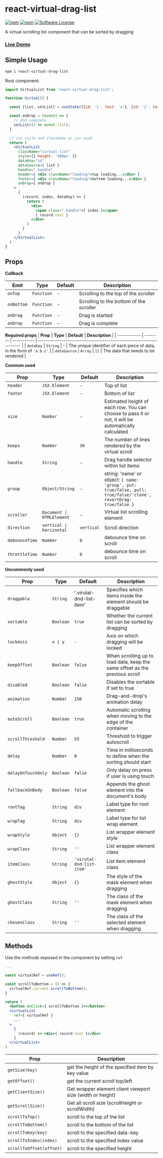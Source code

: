 # react-virtual-drag-list

[![npm](https://img.shields.io/npm/v/react-virtual-drag-list.svg)](https://www.npmjs.com/package/react-virtual-drag-list)  [![npm](https://img.shields.io/npm/dm/react-virtual-drag-list.svg)](https://www.npmjs.com/package/react-virtual-drag-list)  [![Software License](https://img.shields.io/badge/license-MIT-brightgreen.svg)](LICENSE)

A virtual scrolling list component that can be sorted by dragging

### [Live Demo](https://mfuu.github.io/react-virtual-drag-list/)

## Simple Usage

```bash
npm i react-virtual-drag-list
```

Root component:
```jsx
import VirtualList from 'react-virtual-drag-list';

function Virtual() {

  const [list, setList] = useState([{id: '1', text: 'a'}, {id: '2', text: 'b'}, ...]);

  const onDrop = (event) => {
    // dnd complete
    setList(() => event.list);
  }

  // use style and className as jsx used
  return (
    <VirtualList
      className="virtual-list"
      style={{ height: '500px' }}
      dataKey="id"
      dataSource={ list }
      handle=".handle"
      header={ <div className="loading">top loading...</div> }
      footer={ <div className="loading">bottom loading...</div> }
      onDrop={ onDrop }
    >
      {
        (record, index, dataKey) => {
          return (
            <div>
              <span class=".handle">{ index }</span>
              { record.text }
            </div>
          )
        }
      }
    </VirtualList>
  )
}
```

## Props

**Callback**

| **Emit**   | **Type**   | **Default** | **Description**                         |
| ---------- | ---------- | ----------- | --------------------------------------- |
| `onTop`    | `Function` | -           | Scrolling to the top of the scroller    |
| `onBottom` | `Function` | -           | Scrolling to the bottom of the scroller |
| `onDrag`   | `Function` | -           | Drag is started                         |
| `onDrop`   | `Function` | -           | Drag is complete                        |

**Required props**
| **Prop**     | **Type** | **Default** | **Description**                                                       |
| ------------ | -------- | ----------- | --------------------------------------------------------------------- |
| `dataKey`    | `String` | -           | The unique identifier of each piece of data, in the form of `'a.b.c'` |
| `dataSource` | `Array`  | `[]`        | The data that needs to be rendered                                    |

**Common used**

| **Prop**       | **Type**                  | **Default** | **Description**                                                                                                  |
| -------------- | ------------------------- | ----------- | ---------------------------------------------------------------------------------------------------------------- |
| `header`       | `JSX.Element`             | -           | Top of list                                                                                                      |
| `footer`       | `JSX.Element`             | -           | Bottom of list                                                                                                   |
| `size`         | `Number`                  | -           | Estimated height of each row. You can choose to pass it or not, it will be automatically calculated              |
| `keeps`        | `Number`                  | `30`        | The number of lines rendered by the virtual scroll                                                               |
| `handle`       | `String`                  | -           | Drag handle selector within list items                                                                           |
| `group`        | `Object/String`           | -           | string: 'name' or object: `{ name: 'group', put: true/false, pull: true/false/'clone', revertDrag: true/false }` |
| `scroller`     | `Document \| HTMLElement` | -           | Virtual list scrolling element                                                                                   |
| `direction`    | `vertical \| horizontal`  | `vertical`  | Scroll direction                                                                                                 |
| `debounceTime` | `Number`                  | `0`         | debounce time on scroll                                                                                          |
| `throttleTime` | `Number`                  | `0`         | debounce time on scroll                                                                                          |

**Uncommonly used**

| **Prop**           | **Type**  | **Default**               | **Description**                                                             |
| ------------------ | --------- | ------------------------- | --------------------------------------------------------------------------- |
| `draggable`        | `String`  | '.virutal-dnd-list-item'  | Specifies which items inside the element should be draggable                |
| `sortable`         | `Boolean` | `true`                    | Whether the current list can be sorted by dragging                          |
| `lockAxis`         | `x \| y`  | `-`                       | Axis on which dragging will be locked                                       |
| `keepOffset`       | `Boolean` | `false`                   | When scrolling up to load data, keep the same offset as the previous scroll |
| `disabled`         | `Boolean` | `false`                   | Disables the sortable if set to true                                        |
| `animation`        | `Number`  | `150`                     | Drag-and-drop's animation delay                                             |
| `autoScroll`       | `Boolean` | `true`                    | Automatic scrolling when moving to the edge of the container                |
| `scrollThreshold`  | `Number`  | `55`                      | Threshold to trigger autoscroll                                             |
| `delay`            | `Number`  | `0`                       | Time in milliseconds to define when the sorting should start                |
| `delayOnTouchOnly` | `Boolean` | `false`                   | Only delay on press if user is using touch                                  |
| `fallbackOnBody`   | `Boolean` | `false`                   | Appends the ghost element into the document's body                          |
| `rootTag`          | `String`  | `div`                     | Label type for root element                                                 |
| `wrapTag`          | `String`  | `div`                     | Label type for list wrap element                                            |
| `wrapStyle`        | `Object`  | `{}`                      | List wrapper element style                                                  |
| `wrapClass`        | `String`  | `''`                      | List wrapper element class                                                  |
| `itemClass`        | `String`  | `'virutal-dnd-list-item'` | List item element class                                                     |
| `ghostStyle`       | `Object`  | `{}`                      | The style of the mask element when dragging                                 |
| `ghostClass`       | `String`  | `''`                      | The class of the mask element when dragging                                 |
| `chosenClass`      | `String`  | `''`                      | The class of the selected element when dragging                             |

## Methods
Use the methods exposed in the component by setting `ref`
```jsx
...

const virtualRef = useRef();

const scrollToBottom = () => {
  virtualRef.current.scrollToBottom();
}

return (
  <button onClick={ scrollToBottom }></button>
  <virtualList
    ref={ virtualRef }
    ...
  >
    {
      (record) => <div>{ record.text }</div>
    }
  </virtualList>
)
```

| **Prop**                 | **Description**                                            |
| ------------------------ | ---------------------------------------------------------- |
| `getSize(key)`           | get the height of the specified item by key value          |
| `getOffset()`            | get the current scroll top/left                            |
| `getClientSize()`        | Get wrapper element client viewport size (width or height) |
| `getScrollSize()`        | Get all scroll size (scrollHeight or scrollWidth)          |
| `scrollToTop()`          | scroll to the top of the list                              |
| `scrollToBottom()`       | scroll to the bottom of the list                           |
| `scrollToKey(key)`       | scroll to the specified data-key                           |
| `scrollToIndex(index)`   | scroll to the specified index value                        |
| `scrollToOffset(offset)` | scroll to the specified height                             |
